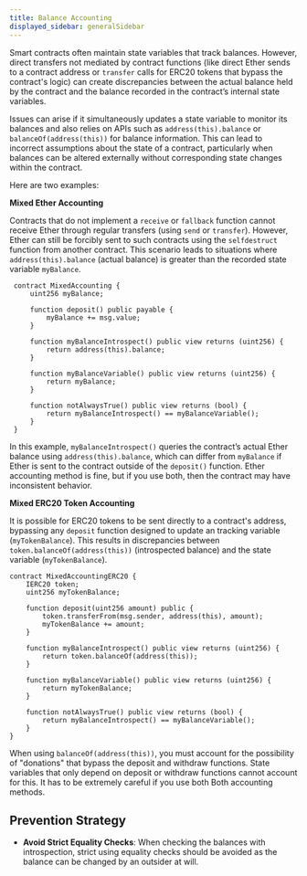 ```yaml
---
title: Balance Accounting
displayed_sidebar: generalSidebar
---
```


Smart contracts often maintain state variables that track balances. However, direct transfers not mediated by contract functions (like direct Ether sends to a contract address or `transfer` calls for ERC20 tokens that bypass the contract's logic) can create discrepancies between the actual balance held by the contract and the balance recorded in the contract’s internal state variables.

Issues can arise if it simultaneously updates a state variable to monitor its balances and also relies on APIs such as `address(this).balance` or `balanceOf(address(this))` for balance information. This can lead to incorrect assumptions about the state of a contract, particularly when balances can be altered externally without corresponding state changes within the contract.

Here are two examples:

**Mixed Ether Accounting**

Contracts that do not implement a `receive` or `fallback` function cannot receive Ether through regular transfers (using `send` or `transfer`). However, Ether can still be forcibly sent to such contracts using the `selfdestruct` function from another contract. This scenario leads to situations where `address(this).balance` (actual balance) is greater than the recorded state variable `myBalance`.

```solidity
 contract MixedAccounting {
     uint256 myBalance;

     function deposit() public payable {
         myBalance += msg.value;
     }

     function myBalanceIntrospect() public view returns (uint256) {
         return address(this).balance;
     }

     function myBalanceVariable() public view returns (uint256) {
         return myBalance;
     }

     function notAlwaysTrue() public view returns (bool) {
         return myBalanceIntrospect() == myBalanceVariable();
     }
 }
```

In this example, `myBalanceIntrospect()` queries the contract’s actual Ether balance using `address(this).balance`, which can differ from `myBalance` if Ether is sent to the contract outside of the `deposit()` function. Ether accounting method is fine, but if you use both, then the contract may have inconsistent behavior.

**Mixed ERC20 Token Accounting**

It is possible for ERC20 tokens to be sent directly to a contract's address, bypassing any `deposit` function designed to update an tracking variable (`myTokenBalance`). This results in discrepancies between `token.balanceOf(address(this))` (introspected balance) and the state variable (`myTokenBalance`).

```solidity
contract MixedAccountingERC20 {
    IERC20 token;
    uint256 myTokenBalance;

    function deposit(uint256 amount) public {
        token.transferFrom(msg.sender, address(this), amount);
        myTokenBalance += amount;
    }

    function myBalanceIntrospect() public view returns (uint256) {
        return token.balanceOf(address(this));
    }

    function myBalanceVariable() public view returns (uint256) {
        return myTokenBalance;
    }

    function notAlwaysTrue() public view returns (bool) {
        return myBalanceIntrospect() == myBalanceVariable();
    }
}
```

When using `balanceOf(address(this))`, you must account for the possibility of "donations" that bypass the deposit and withdraw functions. State variables that only depend on deposit or withdraw functions cannot account for this. It has to be extremely careful if you use both Both accounting methods.

## Prevention Strategy

- **Avoid Strict Equality Checks**: When checking the balances with introspection, strict using equality checks should be avoided as the balance can be changed by an outsider at will.
